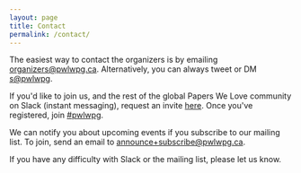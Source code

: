 ```yaml
---
layout: page
title: Contact
permalink: /contact/
---
```


The easiest way to contact the organizers is by emailing [organizers@pwlwpg.ca](mailto:organizers@pwlwpg.ca). Alternatively, you can always tweet or DM [s@pwlwpg](https://twitter.com/pwlwpg/).

If you'd like to join us, and the rest of the global Papers We Love community on Slack (instant messaging), request an invite [here](http://papersweloveslack.herokuapp.com/). Once you've registered, join [#pwlwpg](https://paperswelove.slack.com/messages/pwlwpg/).

We can notify you about upcoming events if you subscribe to our mailing list. To join, send an email to [announce+subscribe@pwlwpg.ca](mailto:announce+subscribe@pwlwpg.ca).

If you have any difficulty with Slack or the mailing list, please let us know.
